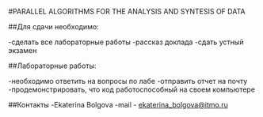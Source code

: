 
#PARALLEL ALGORITHMS FOR THE ANALYSIS AND SYNTESIS OF DATA

##Для сдачи необходимо:

-сделать все лабораторные работы
-рассказ доклада
-сдать устный экзамен

##Лабораторные работы:

-необходимо ответить на вопросы по лабе
-отправить отчет на почту
-продемонстрировать, что код работоспособный на своем компьютере

##Контакты
-Ekaterina Bolgova
-mail - ekaterina_bolgova@itmo.ru

